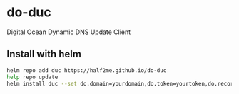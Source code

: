 # do-duc
Digital Ocean Dynamic DNS Update Client

## Install with helm
```bash
helm repo add duc https://half2me.github.io/do-duc
help repo update
helm install duc --set do.domain=yourdomain,do.token=yourtoken,do.recordId=yourrecordid --namespace duc duc/do-duc
```
